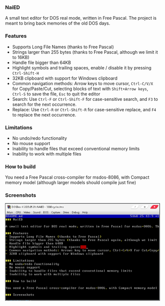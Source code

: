 ### NaiED

A small text editor for DOS real mode, written in Free Pascal. The project is meant to bring back memories of the old DOS days.

### Features
- Supports Long File Names (thanks to Free Pascal)
- Strings larger than 255 bytes (thanks to Free Pascal, although we limit it to 16KB)
- Handle file bigger than 64KB
- Highlight symbols and trailing spaces, enable / disable it by pressing `Ctrl-Shift-H`
- 32KB clipboard with support for Windows clipboard
- Common navigation methods: Arrow keys to move cursor, `Ctrl-C/V/X` for Copy/Paste/Cut, selecting blocks of text with `Shift+Arrow keys`, `Ctrl-S` to save the file, `Esc` to quit the editor
- Search: Use `Ctrl-F` or `Ctrl-Shift-F` for case-sensitive search, and `F3` to search for the next occurrence.
- Replace: Use `Ctrl-R` or `Ctrl-Shift-R` for case-sensitive replace, and `F4` to replace the next occurrence.

### Limitations
- No undo/redo functionality
- No mouse support
- Inability to handle files that exceed conventional memory limits
- Inability to work with multiple files

### How to build

You need a Free Pascal cross-compiler for msdos-8086, with Compact memory model (although larger models should compile just fine)

### Screenshots

![naied in dosbox-x](/img/naied.PNG)

